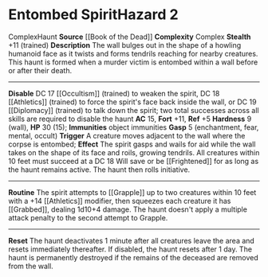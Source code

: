 ﻿---
ac: '15'
all_resistance: null
complexity: Complex
element: null
fortitude: '+11'
hardness: 9 (wall)
hazard_type: Haunt
hp: 30 (15)
id: '151'
immunity:
- object immunities
level: '2'
name: Entombed Spirit
rarity: Common
reflex: '+5'
resistance: null
school: null
source: '[[DATABASE/source/Book of the Dead|Book of the Dead]]'
trait:
- '[[DATABASE/trait/Complex|Complex]]'
- '[[DATABASE/trait/Haunt|Haunt]]'
type: Hazard
weakness: null
will: null

---
# Entombed Spirit<span class="item-type">Hazard 2</span>

<span class="item-trait">Complex</span><span class="item-trait">Haunt</span>
**Source** [[Book of the Dead]]
**Complexity** Complex
**Stealth** +11 (trained)
**Description** The wall bulges out in the shape of a howling humanoid face as it twists and forms tendrils reaching for nearby creatures. This haunt is formed when a murder victim is entombed within a wall before or after their death.

---
**Disable** DC 17 [[Occultism]] (trained) to weaken the spirit, DC 18 [[Athletics]] (trained) to force the spirit's face back inside the wall, or DC 19 [[Diplomacy]] (trained) to talk down the spirit; two total successes across all skills are required to disable the haunt
**AC** 15, **Fort** +11, **Ref** +5
**Hardness** 9 (wall), **HP** 30 (15); **Immunities** object immunities
**Gasp** <span class="action-icon">5</span> (enchantment, fear, mental, occult) **Trigger** A creature moves adjacent to the wall where the corpse is entombed; **Effect** The spirit gasps and wails for aid while the wall takes on the shape of its face and roils, growing tendrils. All creatures within 10 feet must succeed at a DC 18 Will save or be [[Frightened]] for as long as the haunt remains active. The haunt then rolls initiative.

---
**Routine** The spirit attempts to [[Grapple]] up to two creatures within 10 feet with a +14 [[Athletics]] modifier, then squeezes each creature it has [[Grabbed]], dealing 1d10+4 damage. The haunt doesn't apply a multiple attack penalty to the second attempt to Grapple.

---
**Reset** The haunt deactivates 1 minute after all creatures leave the area and resets immediately thereafter. If disabled, the haunt resets after 1 day. The haunt is permanently destroyed if the remains of the deceased are removed from the wall.